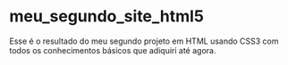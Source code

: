 # meu_segundo_site_html5
Esse é o resultado do meu segundo projeto em HTML usando CSS3 com todos os conhecimentos básicos que adiquiri até agora.
